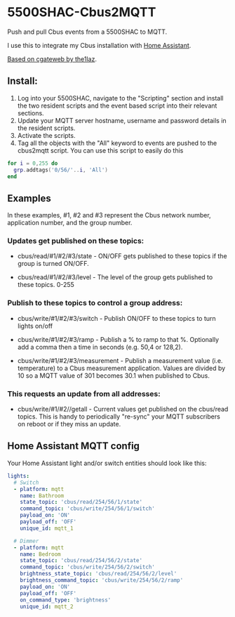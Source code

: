 # 5500SHAC-Cbus2MQTT
 Push and pull Cbus events from a 5500SHAC to MQTT.

 I use this to integrate my Cbus installation with [Home Assistant](https://www.home-assistant.io/).

 [Based on cgateweb by the1laz](https://github.com/the1laz/cgateweb).

## Install:
1. Log into your 5500SHAC, navigate to the "Scripting" section and install the two resident scripts and the event based script into their relevant sections. 
2. Update your MQTT server hostname, username and password details in the resident scripts. 
3. Activate the scripts.
4. Tag all the objects with the "All" keyword to events are pushed to the cbus2mqtt script. You can use this script to easily do this
```lua
for i = 0,255 do
  grp.addtags('0/56/'..i, 'All')
end 
```

## Examples

 In these examples, #1, #2 and #3 represent the Cbus network number, application number, and the group number.

### Updates get published on these topics:

 - cbus/read/#1/#2/#3/state  -  ON/OFF gets published to these topics if the group is turned ON/OFF.

 - cbus/read/#1/#2/#3/level  -  The level of the group gets published to these topics. 0-255

### Publish to these topics to control a group address:

 - cbus/write/#1/#2/#3/switch  -  Publish ON/OFF to these topics to turn lights on/off

 - cbus/write/#1/#2/#3/ramp  -  Publish a % to ramp to that %. Optionally add a comma then a time in seconds (e.g. 50,4 or 128,2).

 - cbus/write/#1/#2/#3/measurement - Publish a measurement value (i.e. temperature) to a Cbus measurement application. Values are divided by 10 so a MQTT value of 301 becomes 30.1 when published to Cbus.

### This requests an update from all addresses:

 - cbus/write/#1/#2//getall - Current values get published on the cbus/read topics. This is handy to periodically "re-sync" your MQTT subscribers on reboot or if they miss an update.

## Home Assistant MQTT config

  Your Home Assistant light and/or switch entities should look like this:

```yaml
lights:
  # Switch
  - platform: mqtt
    name: Bathroom
    state_topic: 'cbus/read/254/56/1/state'
    command_topic: 'cbus/write/254/56/1/switch'
    payload_on: 'ON'
    payload_off: 'OFF'
    unique_id: mqtt_1

  # Dimmer
  - platform: mqtt
    name: Bedroom
    state_topic: 'cbus/read/254/56/2/state'
    command_topic: 'cbus/write/254/56/2/switch'
    brightness_state_topic: 'cbus/read/254/56/2/level'
    brightness_command_topic: 'cbus/write/254/56/2/ramp'
    payload_on: 'ON'
    payload_off: 'OFF'
    on_command_type: 'brightness'
    unique_id: mqtt_2
```